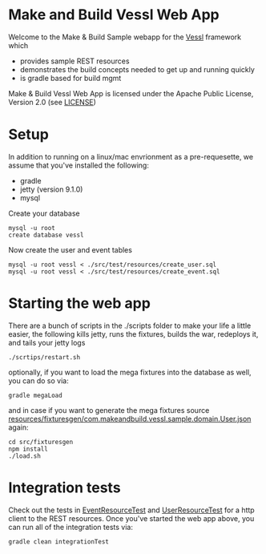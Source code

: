 # Make and Build Vessl Web App

Welcome to the Make & Build Sample webapp for the <a href="https://github.com/makeandbuild/vessl">Vessl</a> framework which
* provides sample REST resources
* demonstrates the build concepts needed to get up and running quickly
* is gradle based for build mgmt

Make & Build Vessl Web App is licensed under the Apache Public License, Version 2.0 (see [LICENSE](./LICENSE))

# Setup

In addition to running on a linux/mac envrionment as a pre-requesette, we assume that you've installed the following:
* gradle
* jetty (version 9.1.0)
* mysql

Create your database

    mysql -u root
    create database vessl

Now create the user and event tables

    mysql -u root vessl < ./src/test/resources/create_user.sql
    mysql -u root vessl < ./src/test/resources/create_event.sql

# Starting the web app

There are a bunch of scripts in the ./scripts folder to make your life a little easier, the following kills jetty, runs the fixtures, builds the war, redeploys it, and tails your jetty logs

    ./scrtips/restart.sh

optionally, if you want to load the mega fixtures into the database as well, you can do so via:

    gradle megaLoad

and in case if you want to generate the mega fixtures source [resources/fixturesgen/com.makeandbuild.vessl.sample.domain.User.json](https://github.com/makeandbuild/vessl-webapp/blob/master/src/test/resources/fixturesgen/com.makeandbuild.vessl.sample.domain.User.json) again:

    cd src/fixturesgen
    npm install
    ./load.sh


# Integration tests

Check out the tests in [EventResourceTest](./src/test/java/com/makeandbuild/vessl/sample/rest/EventResourceTest.java) and [UserResourceTest](./src/test/java/com/makeandbuild/vessl/sample/rest/UserResourceTest.java) for a http client to the REST resources.  Once you've started the web app above, you can run all of the integration tests via:

    gradle clean integrationTest



























